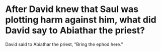 # After David knew that Saul was plotting harm against him, what did David say to Abiathar the priest?

David said to Abiathar the priest, “Bring the ephod here.”
